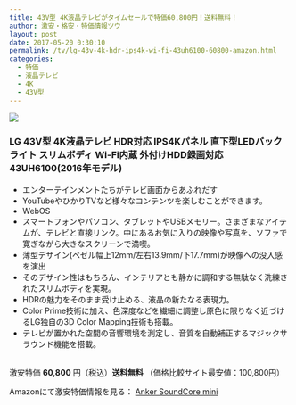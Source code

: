 ```yaml
---
title: 43V型 4K液晶テレビがタイムセールで特価60,800円！送料無料！
author: 激安・格安・特価情報ツウ
layout: post
date: 2017-05-20 0:30:10
permalink: /tv/lg-43v-4k-hdr-ips4k-wi-fi-43uh6100-60800-amazon.html
categories:
  - 特価
  - 液晶テレビ
  - 4K
  - 43V型
---
```


<div class="img-bg2 img_L">
<a target="_blank"  href="https://www.amazon.co.jp/gp/product/B01GZFRVKA/ref=as_li_tl?ie=UTF8&camp=247&creative=1211&creativeASIN=B01GZFRVKA&linkCode=as2&tag=tokkajohotsu-22&linkId=9ef3b37e8edc0172e9bdbaaf75dcf8a8"><img border="0" src="//ws-fe.amazon-adsystem.com/widgets/q?_encoding=UTF8&MarketPlace=JP&ASIN=B01GZFRVKA&ServiceVersion=20070822&ID=AsinImage&WS=1&Format=_SL250_&tag=tokkajohotsu-22" ></a><img src="//ir-jp.amazon-adsystem.com/e/ir?t=tokkajohotsu-22&l=am2&o=9&a=B01GZFRVKA" width="1" height="1" border="0" alt="" style="border:none !important; margin:0px !important;" />
</div>

### LG 43V型 4K液晶テレビ HDR対応 IPS4Kパネル 直下型LEDバックライト スリムボディ Wi-Fi内蔵 外付けHDD録画対応 43UH6100(2016年モデル)
<!--more-->

* エンターテインメントたちがテレビ画面からあふれだす
* YouTubeやひかりTVなど様々なコンテンツを楽しむことができます。
* WebOS
* スマートフォンやパソコン、タブレットやUSBメモリー。さまざまなアイテムが、テレビと直接リンク。中にあるお気に入りの映像や写真を、ソファで寛ぎながら大きなスクリーンで満喫。
* 薄型デザイン(ベゼル幅上12mm/左右13.9mm/下17.7mm)が映像への没入感を演出
* そのデザイン性はもちろん、インテリアとも静かに調和する無駄なく洗練されたスリムボディを実現。
* HDRの魅力をそのまま受け止める、液晶の新たなる表現力。
* Color Prime技術に加え、色深度などを繊細に調整し原色に限りなく近づけるLG独自の3D Color Mapping技術も搭載。
* テレビが置かれた空間の音響環境を測定し、音質を自動補正するマジックサラウンド機能を搭載。

<br clear="all" />激安特価 <span class="tokka-price"><strong>60,800</strong></span> 円（税込）**送料無料**
（価格比較サイト最安値：100,800円）

Amazonにて激安特価情報を見る： <span class="fs150p"><a href="https://www.amazon.co.jp/gp/product/B01GZFRVKA/ref=as_li_tl?ie=UTF8&camp=247&creative=1211&creativeASIN=B01GZFRVKA&linkCode=as2&tag=tokkajohotsu-22&linkId=9ef3b37e8edc0172e9bdbaaf75dcf8a8" target="_blank">Anker SoundCore mini</a></span>
